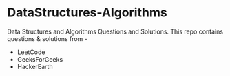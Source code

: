 # DataStructures-Algorithms
Data Structures and Algorithms Questions and Solutions.
This repo contains questions & solutions from -
- LeetCode
- GeeksForGeeks
- HackerEarth
